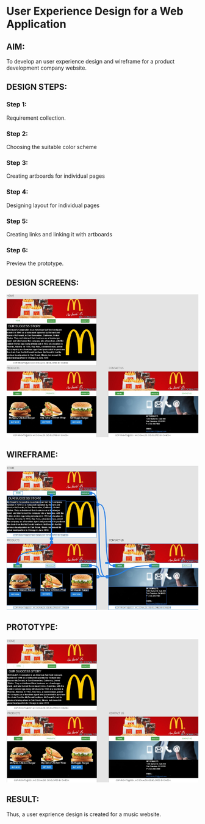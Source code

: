 # User Experience Design for a Web Application
## AIM:
To develop an user experience design and wireframe for a product development company website.

## DESIGN STEPS:
### Step 1: 
Requirement collection.
### Step 2:
Choosing the suitable color scheme
### Step 3:
Creating artboards for individual pages
### Step 4:
Designing layout for individual pages
### Step 5:
Creating links and linking it with artboards
### Step 6:
Preview the prototype.

## DESIGN SCREENS:
![output](./static/img/d.png)

## WIREFRAME:
![output](./static/img/w.png)

## PROTOTYPE:
![output](./static/img/p.png)

## RESULT:
Thus, a user exprience design is created for a music website.